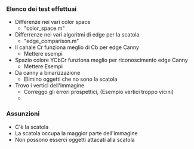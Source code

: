 ### Elenco dei test effettuai
- Differenze nei vari color space
  - "color_space.m"
- Differrenze nei vari algoritmi di edge per la scatola
  - "edge_comparison.m"
- Il canale Cr funziona meglio di Cb per edge Canny
  - Mettere esempi
- Spazio colore YCbCr funziona meglio per riconoscimento edge Canny
  - Mettere Esempi
- Da canny a binarizzazione
  - Elimino oggetti che no sono la scatola
- Trovo i vertici dell'immagine
  - Correggo gli errori prospettici, (Esempio vertici troppo vicini)
  - 
 

### Assunzioni
- C'è la scatola
- La scatola occupa la maggior parte dell'immagine
- Non possono esserci oggetti attacati alla scatola